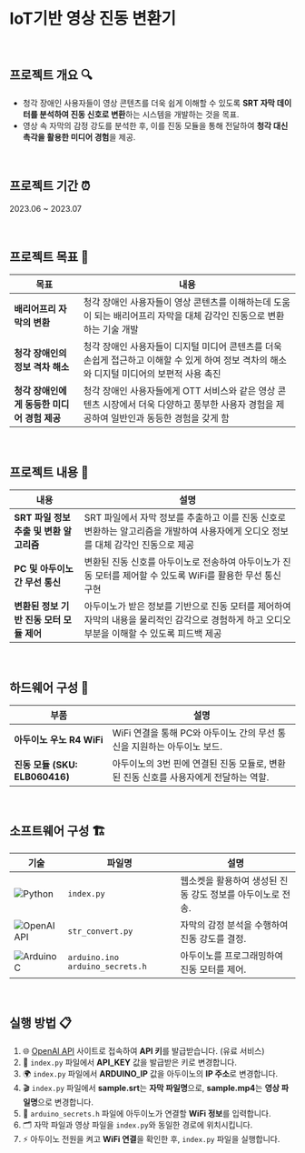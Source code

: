 # IoT기반 영상 진동 변환기

<br>

## 프로젝트 개요 🔍
- 청각 장애인 사용자들이 영상 콘텐츠를 더욱 쉽게 이해할 수 있도록 **SRT 자막 데이터를 분석하여 진동 신호로 변환**하는 시스템을 개발하는 것을 목표.  
- 영상 속 자막의 감정 강도를 분석한 후, 이를 진동 모듈을 통해 전달하여 **청각 대신 촉각을 활용한 미디어 경험**을 제공.  

<br>

## 프로젝트 기간 ⏰
2023.06 ~ 2023.07

<br>

## 프로젝트 목표 🎯
| 목표 | 내용 |
|---|---|
| **배리어프리 자막의 변환** | 청각 장애인 사용자들이 영상 콘텐츠를 이해하는데 도움이 되는 배리어프리 자막을 대체 감각인 진동으로 변환하는 기술 개발 |
| **청각 장애인의 정보 격차 해소** | 청각 장애인 사용자들이 디지털 미디어 콘텐츠를 더욱 손쉽게 접근하고 이해할 수 있게 하여 정보 격차의 해소와 디지털 미디어의 보편적 사용 촉진 |
| **청각 장애인에게 동등한 미디어 경험 제공** | 청각 장애인 사용자들에게 OTT 서비스와 같은 영상 콘텐츠 시장에서 더욱 다양하고 풍부한 사용자 경험을 제공하여 일반인과 동등한 경험을 갖게 함 |

<br>

## 프로젝트 내용 📔

| 내용 | 설명 |
|---|---|
| **SRT 파일 정보 추출 및 변환 알고리즘** | SRT 파일에서 자막 정보를 추출하고 이를 진동 신호로 변환하는 알고리즘을 개발하여 사용자에게 오디오 정보를 대체 감각인 진동으로 제공 |
| **PC 및 아두이노간 무선 통신** | 변환된 진동 신호를 아두이노로 전송하여 아두이노가 진동 모터를 제어할 수 있도록 WiFi를 활용한 무선 통신 구현 |
| **변환된 정보 기반 진동 모터 모듈 제어** | 아두이노가 받은 정보를 기반으로 진동 모터를 제어하여 자막의 내용을 물리적인 감각으로 경험하게 하고 오디오 부분을 이해할 수 있도록 피드백 제공 |

<br>

## 하드웨어 구성 🔧
| 부품 | 설명 |
|---|---|
| **아두이노 우노 R4 WiFi** | WiFi 연결을 통해 PC와 아두이노 간의 무선 통신을 지원하는 아두이노 보드. |
| **진동 모듈 (SKU: ELB060416)** | 아두이노의 3번 핀에 연결된 진동 모듈로, 변환된 진동 신호를 사용자에게 전달하는 역할. |

<br>

## 소프트웨어 구성 🏗️  
| 기술         | 파일명           | 설명 |
|-------------|----------------|-------------------------------------------------------------|
| ![Python](https://img.shields.io/badge/Python-3776AB?style=for-the-badge&logo=python&logoColor=white) | `index.py` | 웹소켓을 활용하여 생성된 진동 강도 정보를 아두이노로 전송. |
| ![OpenAI API](https://img.shields.io/badge/OpenAI%20API-412991?style=for-the-badge&logo=openai&logoColor=white) | `str_convert.py` | 자막의 감정 분석을 수행하여 진동 강도를 결정. |
| ![Arduino C](https://img.shields.io/badge/Arduino%20C-00979D?style=for-the-badge&logo=arduino&logoColor=white) | `arduino.ino` `arduino_secrets.h`| 아두이노를 프로그래밍하여 진동 모터를 제어. |

<br>

## 실행 방법 📋
1. 🌐 [OpenAI API](https://openai.com/api/) 사이트로 접속하여 **API 키**를 발급받습니다. (유료 서비스)
2. 🔑 `index.py` 파일에서 **API_KEY** 값을 발급받은 키로 변경합니다.
3. 🌍 `index.py` 파일에서 **ARDUINO_IP** 값을 아두이노의 **IP 주소**로 변경합니다.
4. 🎬 `index.py` 파일에서 **sample.srt**는 **자막 파일명**으로, **sample.mp4**는 **영상 파일명**으로 변경합니다.
5. 📶 `arduino_secrets.h` 파일에 아두이노가 연결할 **WiFi 정보**를 입력합니다.
6. 🗂 자막 파일과 영상 파일을 `index.py`와 동일한 경로에 위치시킵니다.
7. ⚡ 아두이노 전원을 켜고 **WiFi 연결**을 확인한 후, `index.py` 파일을 실행합니다.


